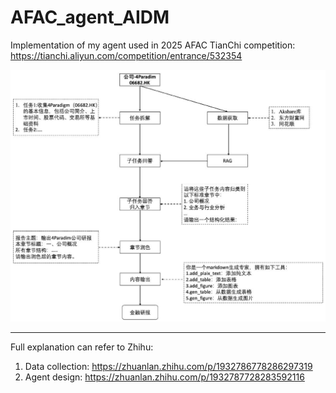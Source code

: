 # AFAC_agent_AIDM
Implementation of my agent used in 2025 AFAC TianChi competition: https://tianchi.aliyun.com/competition/entrance/532354

![Overview](./pic/overview.jpg)

------
Full explanation can refer to Zhihu:
1. Data collection: https://zhuanlan.zhihu.com/p/1932786778286297319
2. Agent design: https://zhuanlan.zhihu.com/p/1932787728283592116
